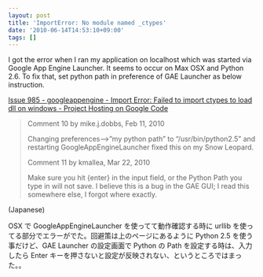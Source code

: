 ```yaml
---
layout: post
title: 'ImportError: No module named _ctypes'
date: '2010-06-14T14:53:10+09:00'
tags: []
---
```

I got the error when I ran my application on localhost which was started via Google App Engine Launcher. It seems to occur on Max OSX and Python 2.6. To fix that, set python path in preference of GAE Launcher as below instruction.

[Issue 985 - googleappengine - Import Error: Failed to import ctypes to load dll on windows - Project Hosting on Google Code](https://code.google.com/p/googleappengine/issues/detail?id=985)


> Comment 10 by mike.j.dobbs, Feb 11, 2010
>
> Changing preferences—>”my python path” to “/usr/bin/python2.5” and restarting
> GoogleAppEngineLauncher fixed this on my Snow Leopard.
>
> Comment 11 by kmallea, Mar 22, 2010
>
> Make sure you hit {enter} in the input field, or the Python Path you type in will not
> save. I believe this is a bug in the GAE GUI; I read this somewhere else, I forgot
> where exactly.


(Japanese)

OSX で GoogleAppEngineLauncher を使ってて動作確認する時に urllib を使ってる部分でエラーがでた。回避策は上のページにあるように Python 2.5 を使う事だけど、GAE Launcher の設定画面で Python の Path を設定する時は、入力したら Enter キーを押さないと設定が反映されない、というところではまった。。
